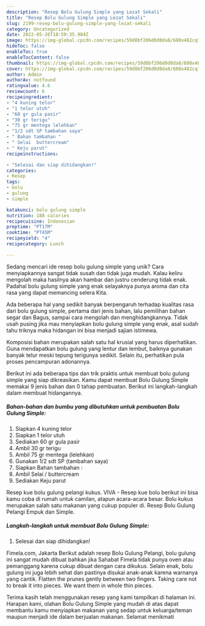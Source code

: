 ```yaml
---
description: "Resep Bolu Gulung Simple yang Lezat Sekali"
title: "Resep Bolu Gulung Simple yang Lezat Sekali"
slug: 2199-resep-bolu-gulung-simple-yang-lezat-sekali
category: Uncategorized
date: 2022-05-26T18:59:35.984Z
image: https://img-global.cpcdn.com/recipes/59d8bf206d0d8da8/680x482cq70/bolu-gulung-simple-foto-resep-utama.jpg
hideToc: false
enableToc: true
enableTocContent: false
thumbnail: https://img-global.cpcdn.com/recipes/59d8bf206d0d8da8/680x482cq70/bolu-gulung-simple-foto-resep-utama.jpg
cover: https://img-global.cpcdn.com/recipes/59d8bf206d0d8da8/680x482cq70/bolu-gulung-simple-foto-resep-utama.jpg
author: Admin
authorAv: notfound
ratingvalue: 4.6
reviewcount: 6
recipeingredient:
- "4 kuning telor"
- "1 telor utuh"
- "60 gr gula pasir"
- "30 gr terigu"
- "75 gr mentega lelehkan"
- "1/2 sdt SP tambahan saya"
- " Bahan tambahan "
- " Selai  buttercream"
- " Keju parut"
recipeinstructions:

- "Selesai dan siap dihidangkan!"
categories:
- Resep
tags:
- bolu
- gulung
- simple

katakunci: bolu gulung simple 
nutrition: 188 calories
recipecuisine: Indonesian
preptime: "PT17M"
cooktime: "PT45M"
recipeyield: "4"
recipecategory: Lunch

---
```





Sedang mencari ide resep bolu gulung simple yang unik? Cara menyiapkannya sangat tidak susah dan tidak juga mudah. Kalau keliru mengolah maka hasilnya akan hambar dan justru cenderung tidak enak. Padahal bolu gulung simple yang enak selayaknya punya aroma dan cita rasa yang dapat memancing selera Kita.





Ada beberapa hal yang sedikit banyak berpengaruh terhadap kualitas rasa dari bolu gulung simple, pertama dari jenis bahan, lalu pemilihan bahan segar dan Bagus, sampai cara mengolah dan menghidangkannya. Tidak usah pusing jika mau menyiapkan bolu gulung simple yang enak,      asal sudah tahu triknya maka hidangan ini bisa menjadi sajian istimewa.














Komposisi bahan merupakan salah satu hal krusial yang harus diperhatikan. Guna mendapatkan bolu gulung yang lentur dan lembut, baiknya gunakan banyak telur meski tepung terigunya sedikit. Selain itu, perhatikan pula proses pencampuran adonannya.






Berikut ini ada beberapa tips dan trik praktis untuk membuat bolu gulung simple yang siap dikreasikan. Kamu dapat membuat Bolu Gulung Simple memakai 9 jenis bahan dan 0 tahap pembuatan. Berikut ini langkah-langkah dalam membuat hidangannya.

<!--inarticleads1-->

##### Bahan-bahan dan bumbu yang dibutuhkan untuk pembuatan Bolu Gulung Simple:

1. Siapkan 4 kuning telor
1. Siapkan 1 telor utuh
1. Sediakan 60 gr gula pasir
1. Ambil 30 gr terigu
1. Ambil 75 gr mentega (lelehkan)
1. Gunakan 1/2 sdt SP (tambahan saya)
1. Siapkan  Bahan tambahan :
1. Ambil  Selai / buttercream
1. Sediakan  Keju parut


Resep kue bolu gulung pelangi kukus. VIVA - Resep kue bolu berikut ini bisa kamu coba di rumah untuk camilan, atapun acara-acara besar. Bolu kukus merupakan salah satu makanan yang cukup populer di. Resep Bolu Gulung Pelangi Empuk dan Simple. 

<!--inarticleads2-->

##### Langkah-langkah untuk membuat Bolu Gulung Simple:


1. Selesai dan siap dihidangkan!

Fimela.com, Jakarta Berikut adalah resep Bolu Gulung Pelangi, bolu gulung ini sangat mudah dibuat bahkan jika Sahabat Fimela tidak punya oven atau pemanggang karena cukup dibuat dengan cara dikukus. Selain enak, bolu gulung ini juga lebih sehat dan pastinya disukai anak-anak karena warnanya yang cantik. Flatten the prunes gently between two fingers. Taking care not to break it into pieces. We want them in whole thin pieces. 

Terima kasih telah menggunakan resep yang kami tampilkan di halaman ini. Harapan kami, olahan Bolu Gulung Simple yang mudah di atas dapat membantu kamu menyiapkan makanan yang sedap untuk keluarga/teman maupun menjadi ide dalam berjualan makanan. Selamat menikmati
